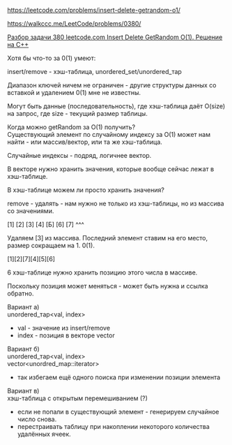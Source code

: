 https://leetcode.com/problems/insert-delete-getrandom-o1/

https://walkccc.me/LeetCode/problems/0380/

[Разбор задачи 380 leetcode.com Insert Delete GetRandom O(1). Решение на C++](https://www.youtube.com/watch?v=knlHlKV6Uag)

Хотя бы что-то за 0(1) умеют:

insert/remove - хэш-таблица, unordered_set/unordered_тар

Диапазон ключей ничем не ограничен - другие структуры данных со вставкой и удалением 0(1) мне не известны.

Могут быть данные (последовательность), где хэш-таблица даёт O(size) на запрос, где size - текущий размер таблицы.

Когда можно getRandom за O(1) получить?  
Существующий элемент по случайному индексу за O(1) может нам найти - или массив/вектор, или та же хэш-таблица.

Случайные индексы - подряд, логичнее вектор.



В векторе нужно хранить значения, которые вообще сейчас лежат в хэш-таблице.

В хэш-таблице можем ли просто хранить значения?

remove - удалять - нам нужно не только из хэш-таблицы, но из массива со значениями.

[1] [2] [3] [4] [Б] [6] [7]
    	^^^


Удаляем [3] из массива. Последний элемент ставим на его место, размер сокращаем на 1. 0(1).

[1][2][7][4][5][6]

6 хэш-таблице нужно хранить позицию этого числа в массиве.

Поскольку позиция может меняться - может быть нужна и ссылка обратно.

Вариант а)  
unordered_тар<val, index>  
- val - значение из insert/remove  
- index - позиция в векторе vector<val>

Вариант б)  
unordered_тар<val, index>   
vector<unordred_map::iterator>  
- так избегаем ещё одного поиска при изменении позиции элемента

Вариант в)  
хэш-таблица с открытым перемешиванием (?)  
- если не попали в существующий элемент - генерируем случайное число снова.  
- перестраивать таблицу при накоплении некоторого количества удалённых ячеек.

